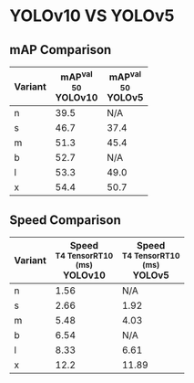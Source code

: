 ---
---
# YOLOv10 VS YOLOv5

## mAP Comparison

| **Variant** | <center><span style='width: 400px;'>**mAP<sup>val<br>50**<br>**YOLOv10**</span></center> | <center><span style='width: 400px;'>**mAP<sup>val<br>50**<br>**YOLOv5**</span></center> |
|----|----------------------------------|------------------------------------|
| n | 39.5 | N/A |
| s | 46.7 | 37.4 |
| m | 51.3 | 45.4 |
| b | 52.7 | N/A |
| l | 53.3 | 49.0 |
| x | 54.4 | 50.7 |

## Speed Comparison

| **Variant** | <center><span style='width: 200px;'>**Speed**<br><sup>T4 TensorRT10<br>(ms)</sup><br>**YOLOv10**</span></center> | <center><span style='width: 200px;'>**Speed**<br><sup>T4 TensorRT10<br>(ms)</sup><br>**YOLOv5**</span></center> |
|---------|-----------------------|-----------------------|
| n | 1.56 | N/A |
| s | 2.66 | 1.92 |
| m | 5.48 | 4.03 |
| b | 6.54 | N/A |
| l | 8.33 | 6.61 |
| x | 12.2 | 11.89 |
